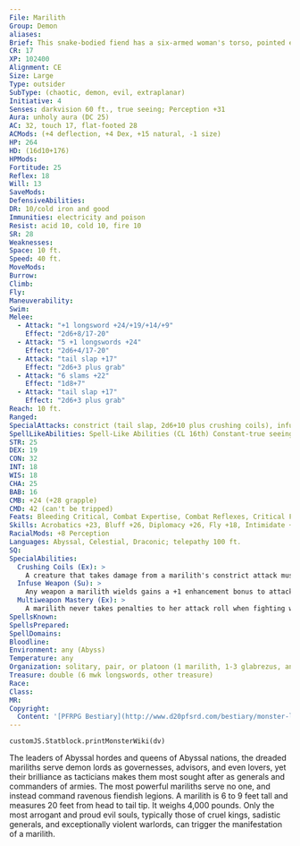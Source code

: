 ```yaml
---
File: Marilith
Group: Demon
aliases: 
Brief: This snake-bodied fiend has a six-armed woman's torso, pointed ears, and glittering, otherworldly eyes.
CR: 17
XP: 102400
Alignment: CE
Size: Large
Type: outsider
SubType: (chaotic, demon, evil, extraplanar)
Initiative: 4
Senses: darkvision 60 ft., true seeing; Perception +31
Aura: unholy aura (DC 25)
AC: 32, touch 17, flat-footed 28
ACMods: (+4 deflection, +4 Dex, +15 natural, -1 size)
HP: 264
HD: (16d10+176)
HPMods: 
Fortitude: 25
Reflex: 18
Will: 13
SaveMods: 
DefensiveAbilities: 
DR: 10/cold iron and good
Immunities: electricity and poison
Resist: acid 10, cold 10, fire 10
SR: 28
Weaknesses: 
Space: 10 ft.
Speed: 40 ft.
MoveMods: 
Burrow: 
Climb: 
Fly: 
Maneuverability: 
Swim: 
Melee: 
  - Attack: "+1 longsword +24/+19/+14/+9"
    Effect: "2d6+8/17-20"
  - Attack: "5 +1 longswords +24"
    Effect: "2d6+4/17-20"
  - Attack: "tail slap +17"
    Effect: "2d6+3 plus grab"
  - Attack: "6 slams +22"
    Effect: "1d8+7"
  - Attack: "tail slap +17"
    Effect: "2d6+3 plus grab"
Reach: 10 ft.
Ranged: 
SpecialAttacks: constrict (tail slap, 2d6+10 plus crushing coils), infuse weapon, multiweapon mastery
SpellLikeAbilities: Spell-Like Abilities (CL 16th) Constant-true seeing, unholy aura (DC 25) At will-greater teleport (self plus 50 lbs. of objects only), project image (DC 24), telekinesis (DC 22) 3/day-blade barrier (DC 23), fly 1/day-summon (level 5, 1 marilith 20%, 1 nalfeshnee at 35%, or 1d4 hezrous at 60%)
STR: 25
DEX: 19
CON: 32
INT: 18
WIS: 18
CHA: 25
BAB: 16
CMB: +24 (+28 grapple)
CMD: 42 (can't be tripped)
Feats: Bleeding Critical, Combat Expertise, Combat Reflexes, Critical Focus, Improved Critical (longsword), Improved Disarm, Power Attack, Weapon Focus (longsword)
Skills: Acrobatics +23, Bluff +26, Diplomacy +26, Fly +18, Intimidate +26, Knowledge (engineering) +20, Perception +31, Sense Motive +23, Stealth +19, Use Magic Device +26
RacialMods: +8 Perception
Languages: Abyssal, Celestial, Draconic; telepathy 100 ft.
SQ: 
SpecialAbilities:
  Crushing Coils (Ex): >
    A creature that takes damage from a marilith's constrict attack must succeed on a DC 25 Fortitude save or lose consciousness for 1d8 rounds. The save DC is Strength-based.
  Infuse Weapon (Su): >
    Any weapon a marilith wields gains a +1 enhancement bonus to attack and damage, and strikes as if it were a chaotic and evil cold iron weapon (in addition to retaining the qualities of its actual composition).
  Multiweapon Mastery (Ex): >
    A marilith never takes penalties to her attack roll when fighting with multiple weapons.
SpellsKnown: 
SpellsPrepared: 
SpellDomains: 
Bloodline: 
Environment: any (Abyss)
Temperature: any
Organization: solitary, pair, or platoon (1 marilith, 1-3 glabrezus, and 3-14 babaus)
Treasure: double (6 mwk longswords, other treasure)
Race: 
Class: 
MR: 
Copyright:
  Content: '[PFRPG Bestiary](http://www.d20pfsrd.com/bestiary/monster-listings/outsiders/demon/marilith)'
---
```

```dataviewjs
customJS.Statblock.printMonsterWiki(dv)
```
The leaders of Abyssal hordes and queens of Abyssal nations, the dreaded mariliths serve demon lords as governesses, advisors, and even lovers, yet their brilliance as tacticians makes them most sought after as generals and commanders of armies. The most powerful mariliths serve no one, and instead command ravenous fiendish legions. A marilith is 6 to 9 feet tall and measures 20 feet from head to tail tip. It weighs 4,000 pounds. Only the most arrogant and proud evil souls, typically those of cruel kings, sadistic generals, and exceptionally violent warlords, can trigger the manifestation of a marilith.
